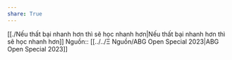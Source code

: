 ```yaml
---
share: True
---
```

[[./Nếu thất bại nhanh hơn thì sẽ học nhanh hơn|Nếu thất bại nhanh hơn thì sẽ học nhanh hơn]]
Nguồn:: [[../../Ξ Nguồn/ABG Open Special 2023|ABG Open Special 2023]]